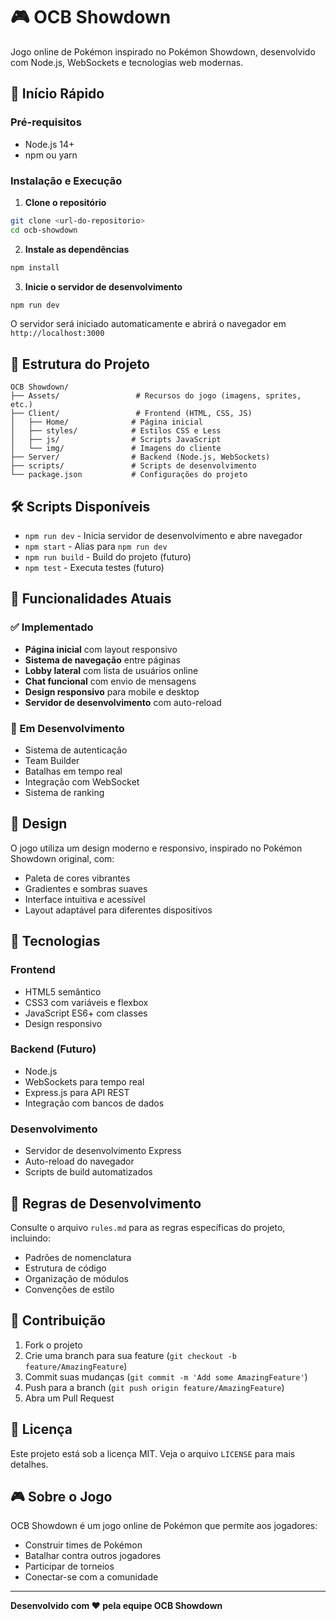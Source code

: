 # 🎮 OCB Showdown

Jogo online de Pokémon inspirado no Pokémon Showdown, desenvolvido com Node.js, WebSockets e tecnologias web modernas.

## 🚀 Início Rápido

### Pré-requisitos
- Node.js 14+ 
- npm ou yarn

### Instalação e Execução

1. **Clone o repositório**
```bash
git clone <url-do-repositorio>
cd ocb-showdown
```

2. **Instale as dependências**
```bash
npm install
```

3. **Inicie o servidor de desenvolvimento**
```bash
npm run dev
```

O servidor será iniciado automaticamente e abrirá o navegador em `http://localhost:3000`

## 📁 Estrutura do Projeto

```
OCB Showdown/
├── Assets/                 # Recursos do jogo (imagens, sprites, etc.)
├── Client/                 # Frontend (HTML, CSS, JS)
│   ├── Home/              # Página inicial
│   ├── styles/            # Estilos CSS e Less
│   ├── js/                # Scripts JavaScript
│   └── img/               # Imagens do cliente
├── Server/                # Backend (Node.js, WebSockets)
├── scripts/               # Scripts de desenvolvimento
└── package.json           # Configurações do projeto
```

## 🛠️ Scripts Disponíveis

- `npm run dev` - Inicia servidor de desenvolvimento e abre navegador
- `npm start` - Alias para `npm run dev`
- `npm run build` - Build do projeto (futuro)
- `npm test` - Executa testes (futuro)

## 🎯 Funcionalidades Atuais

### ✅ Implementado
- **Página inicial** com layout responsivo
- **Sistema de navegação** entre páginas
- **Lobby lateral** com lista de usuários online
- **Chat funcional** com envio de mensagens
- **Design responsivo** para mobile e desktop
- **Servidor de desenvolvimento** com auto-reload

### 🚧 Em Desenvolvimento
- Sistema de autenticação
- Team Builder
- Batalhas em tempo real
- Integração com WebSocket
- Sistema de ranking

## 🎨 Design

O jogo utiliza um design moderno e responsivo, inspirado no Pokémon Showdown original, com:
- Paleta de cores vibrantes
- Gradientes e sombras suaves
- Interface intuitiva e acessível
- Layout adaptável para diferentes dispositivos

## 🔧 Tecnologias

### Frontend
- HTML5 semântico
- CSS3 com variáveis e flexbox
- JavaScript ES6+ com classes
- Design responsivo

### Backend (Futuro)
- Node.js
- WebSockets para tempo real
- Express.js para API REST
- Integração com bancos de dados

### Desenvolvimento
- Servidor de desenvolvimento Express
- Auto-reload do navegador
- Scripts de build automatizados

## 📝 Regras de Desenvolvimento

Consulte o arquivo `rules.md` para as regras específicas do projeto, incluindo:
- Padrões de nomenclatura
- Estrutura de código
- Organização de módulos
- Convenções de estilo

## 🤝 Contribuição

1. Fork o projeto
2. Crie uma branch para sua feature (`git checkout -b feature/AmazingFeature`)
3. Commit suas mudanças (`git commit -m 'Add some AmazingFeature'`)
4. Push para a branch (`git push origin feature/AmazingFeature`)
5. Abra um Pull Request

## 📄 Licença

Este projeto está sob a licença MIT. Veja o arquivo `LICENSE` para mais detalhes.

## 🎮 Sobre o Jogo

OCB Showdown é um jogo online de Pokémon que permite aos jogadores:
- Construir times de Pokémon
- Batalhar contra outros jogadores
- Participar de torneios
- Conectar-se com a comunidade

---

**Desenvolvido com ❤️ pela equipe OCB Showdown**
